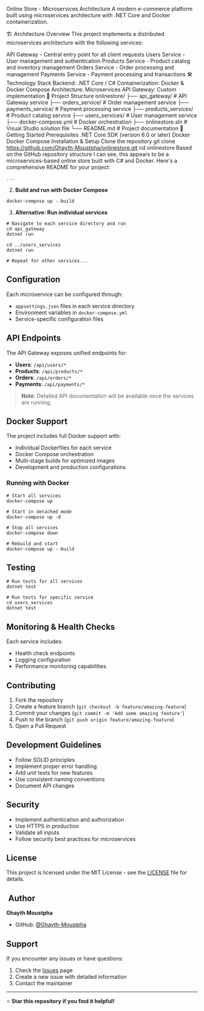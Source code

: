 Online Store - Microservices Architecture
A modern e-commerce platform built using microservices architecture with .NET Core and Docker containerization.

🏗️ Architecture Overview
This project implements a distributed microservices architecture with the following services:

API Gateway - Central entry point for all client requests
Users Service - User management and authentication
Products Service - Product catalog and inventory management
Orders Service - Order processing and management
Payments Service - Payment processing and transactions
🛠️ Technology Stack
Backend: .NET Core / C#
Containerization: Docker & Docker Compose
Architecture: Microservices
API Gateway: Custom implementation
📁 Project Structure
onlinestore/
├── api_gateway/          # API Gateway service
├── orders_service/       # Order management service
├── payments_service/     # Payment processing service
├── products_services/    # Product catalog service
├── users_services/       # User management service
├── docker-compose.yml    # Docker orchestration
├── onlinestore.sln      # Visual Studio solution file
└── README.md            # Project documentation
🚀 Getting Started
Prerequisites
.NET Core SDK (version 6.0 or later)
Docker
Docker Compose
Installation & Setup
Clone the repository
git clone https://github.com/Ghayth-Moustpha/onlinestore.git
cd onlinestore 
Based on the GitHub repository structure I can see, this appears to be a microservices-based online store built with C# and Docker. Here's a comprehensive README for your project:

```markdown file="README.md"
...
```

2. **Build and run with Docker Compose**

```shellscript
docker-compose up --build
```


3. **Alternative: Run individual services**

```shellscript
# Navigate to each service directory and run
cd api_gateway
dotnet run

cd ../users_services
dotnet run

# Repeat for other services...
```




## Configuration

Each microservice can be configured through:

- `appsettings.json` files in each service directory
- Environment variables in `docker-compose.yml`
- Service-specific configuration files


## API Endpoints

The API Gateway exposes unified endpoints for:

- **Users**: `/api/users/*`
- **Products**: `/api/products/*`
- **Orders**: `/api/orders/*`
- **Payments**: `/api/payments/*`


> **Note**: Detailed API documentation will be available once the services are running.



## Docker Support

The project includes full Docker support with:

- Individual Dockerfiles for each service
- Docker Compose orchestration
- Multi-stage builds for optimized images
- Development and production configurations


### Running with Docker

```shellscript
# Start all services
docker-compose up

# Start in detached mode
docker-compose up -d

# Stop all services
docker-compose down

# Rebuild and start
docker-compose up --build
```

## Testing

```shellscript
# Run tests for all services
dotnet test

# Run tests for specific service
cd users_services
dotnet test
```

## Monitoring & Health Checks

Each service includes:

- Health check endpoints
- Logging configuration
- Performance monitoring capabilities


## Contributing

1. Fork the repository
2. Create a feature branch (`git checkout -b feature/amazing-feature`)
3. Commit your changes (`git commit -m 'Add some amazing feature'`)
4. Push to the branch (`git push origin feature/amazing-feature`)
5. Open a Pull Request


## Development Guidelines

- Follow SOLID principles
- Implement proper error handling
- Add unit tests for new features
- Use consistent naming conventions
- Document API changes


## Security

- Implement authentication and authorization
- Use HTTPS in production
- Validate all inputs
- Follow security best practices for microservices


## License

This project is licensed under the MIT License - see the [LICENSE](LICENSE) file for details.

## ‍ Author

**Ghayth Moustpha**

- GitHub: [@Ghayth-Moustpha](https://github.com/Ghayth-Moustpha)


## Support

If you encounter any issues or have questions:

1. Check the [Issues](https://github.com/Ghayth-Moustpha/onlinestore/issues) page
2. Create a new issue with detailed information
3. Contact the maintainer


---

⭐ **Star this repository if you find it helpful!**


```
